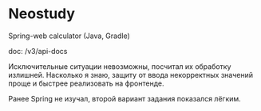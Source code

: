 # Neostudy
Spring-web calculator (Java, Gradle)

doc: /v3/api-docs

Исключительные ситуации невозможны, посчитал их обработку излишней. Насколько я знаю, защиту от ввода некорректных значений проще и быстрее реализовать на фронтенде.

Ранее Spring не изучал, второй вариант задания показался лёгким.
